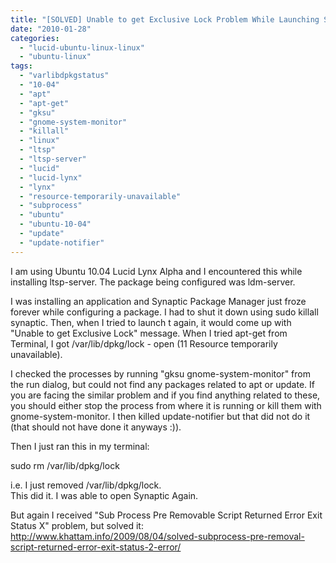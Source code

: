 ```yaml
---
title: "[SOLVED] Unable to get Exclusive Lock Problem While Launching Synaptic, /var/lib/dpkg/lock - open (11 Resource temporarily unavailable) Error"
date: "2010-01-28"
categories: 
  - "lucid-ubuntu-linux-linux"
  - "ubuntu-linux"
tags: 
  - "varlibdpkgstatus"
  - "10-04"
  - "apt"
  - "apt-get"
  - "gksu"
  - "gnome-system-monitor"
  - "killall"
  - "linux"
  - "ltsp"
  - "ltsp-server"
  - "lucid"
  - "lucid-lynx"
  - "lynx"
  - "resource-temporarily-unavailable"
  - "subprocess"
  - "ubuntu"
  - "ubuntu-10-04"
  - "update"
  - "update-notifier"
---
```


I am using Ubuntu 10.04 Lucid Lynx Alpha and I encountered this while installing ltsp-server. The package being configured was ldm-server.

I was installing an application and Synaptic Package Manager just froze forever while configuring a package. I had to shut it down using sudo killall synaptic. Then, when I tried to launch t again, it would come up with "Unable to get Exclusive Lock" message. When I tried apt-get from Terminal, I got /var/lib/dpkg/lock - open (11 Resource temporarily unavailable).

I checked the processes by running "gksu gnome-system-monitor" from the run dialog, but could not find any packages related to apt or update. If you are facing the similar problem and if you find anything related to these, you should either stop the process from where it is running or kill them with gnome-system-monitor. I then killed update-notifier but that did not do it (that should not have done it anyways :)).

Then I just ran this in my terminal:

sudo rm /var/lib/dpkg/lock

i.e. I just removed /var/lib/dpkg/lock.  
This did it. I was able to open Synaptic Again.

But again I received "Sub Process Pre Removable Script Returned Error Exit Status X" problem, but solved it:  
http://www.khattam.info/2009/08/04/solved-subprocess-pre-removal-script-returned-error-exit-status-2-error/
